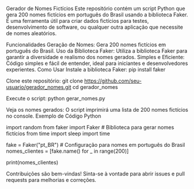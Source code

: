Gerador de Nomes Fictícios
Este repositório contém um script Python que gera 200 nomes fictícios em português do Brasil usando a biblioteca Faker. É uma ferramenta útil para criar dados fictícios para testes, desenvolvimento de software, ou qualquer outra aplicação que necessite de nomes aleatórios.

Funcionalidades
Geração de Nomes: Gera 200 nomes fictícios em português do Brasil.
Uso da Biblioteca Faker: Utiliza a biblioteca Faker para garantir a diversidade e realismo dos nomes gerados.
Simples e Eficiente: Código simples e fácil de entender, ideal para iniciantes e desenvolvedores experientes.
Como Usar
Instale a biblioteca Faker:
pip install faker

Clone este repositório:
git clone https://github.com/seu-usuario/gerador_nomes.git
cd gerador_nomes

Execute o script:
python gerar_nomes.py

Veja os nomes gerados:
O script imprimirá uma lista de 200 nomes fictícios no console.
Exemplo de Código
Python

import random
from faker import Faker  # Biblioteca para gerar nomes fictícios
from time import sleep
import time

fake = Faker("pt_BR")  # Configuração para nomes em português do Brasil
nomes_clientes = [fake.name() for _ in range(200)]

print(nomes_clientes)

Contribuições são bem-vindas! Sinta-se à vontade para abrir issues e pull requests para melhorias e correções.
